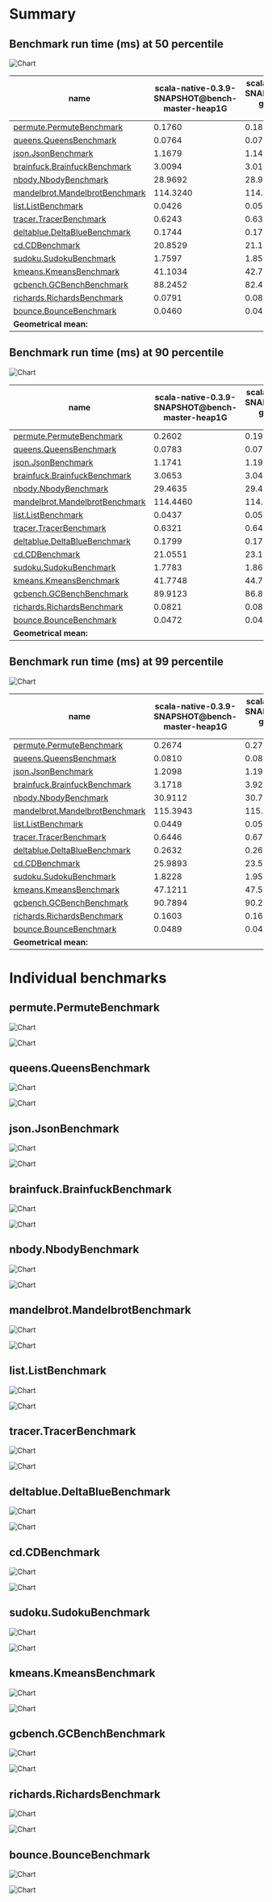 # Summary
## Benchmark run time (ms) at 50 percentile 
![Chart](relative_percentile_50.png)

|name | scala-native-0.3.9-SNAPSHOT@bench-master-heap1G | scala-native-0.3.9-SNAPSHOT@bench-gengc-35-1-heap1G | |
| -- | -- | -- | -- |
|[permute.PermuteBenchmark](#permutepermutebenchmark)|0.1760|0.1879|+6.76%|
|[queens.QueensBenchmark](#queensqueensbenchmark)|0.0764|0.0775|+1.33%|
|[json.JsonBenchmark](#jsonjsonbenchmark)|1.1679|1.1468|__-1.80%__|
|[brainfuck.BrainfuckBenchmark](#brainfuckbrainfuckbenchmark)|3.0094|3.0164|+0.23%|
|[nbody.NbodyBenchmark](#nbodynbodybenchmark)|28.9692|28.9229|__-0.16%__|
|[mandelbrot.MandelbrotBenchmark](#mandelbrotmandelbrotbenchmark)|114.3240|114.4331|+0.10%|
|[list.ListBenchmark](#listlistbenchmark)|0.0426|0.0512|+20.10%|
|[tracer.TracerBenchmark](#tracertracerbenchmark)|0.6243|0.6366|+1.96%|
|[deltablue.DeltaBlueBenchmark](#deltabluedeltabluebenchmark)|0.1744|0.1744|+0.05%|
|[cd.CDBenchmark](#cdcdbenchmark)|20.8529|21.1403|+1.38%|
|[sudoku.SudokuBenchmark](#sudokusudokubenchmark)|1.7597|1.8506|+5.17%|
|[kmeans.KmeansBenchmark](#kmeanskmeansbenchmark)|41.1034|42.7309|+3.96%|
|[gcbench.GCBenchBenchmark](#gcbenchgcbenchbenchmark)|88.2452|82.4241|__-6.60%__|
|[richards.RichardsBenchmark](#richardsrichardsbenchmark)|0.0791|0.0836|+5.61%|
|[bounce.BounceBenchmark](#bouncebouncebenchmark)|0.0460|0.0429|__-6.71%__|
| __Geometrical mean:__|| |+1.92%|
## Benchmark run time (ms) at 90 percentile 
![Chart](relative_percentile_90.png)

|name | scala-native-0.3.9-SNAPSHOT@bench-master-heap1G | scala-native-0.3.9-SNAPSHOT@bench-gengc-35-1-heap1G | |
| -- | -- | -- | -- |
|[permute.PermuteBenchmark](#permutepermutebenchmark)|0.2602|0.1902|__-26.88%__|
|[queens.QueensBenchmark](#queensqueensbenchmark)|0.0783|0.0797|+1.74%|
|[json.JsonBenchmark](#jsonjsonbenchmark)|1.1741|1.1934|+1.64%|
|[brainfuck.BrainfuckBenchmark](#brainfuckbrainfuckbenchmark)|3.0653|3.0450|__-0.66%__|
|[nbody.NbodyBenchmark](#nbodynbodybenchmark)|29.4635|29.4334|__-0.10%__|
|[mandelbrot.MandelbrotBenchmark](#mandelbrotmandelbrotbenchmark)|114.4460|114.5340|+0.08%|
|[list.ListBenchmark](#listlistbenchmark)|0.0437|0.0518|+18.64%|
|[tracer.TracerBenchmark](#tracertracerbenchmark)|0.6321|0.6402|+1.27%|
|[deltablue.DeltaBlueBenchmark](#deltabluedeltabluebenchmark)|0.1799|0.1788|__-0.58%__|
|[cd.CDBenchmark](#cdcdbenchmark)|21.0551|23.1043|+9.73%|
|[sudoku.SudokuBenchmark](#sudokusudokubenchmark)|1.7783|1.8679|+5.04%|
|[kmeans.KmeansBenchmark](#kmeanskmeansbenchmark)|41.7748|44.7293|+7.07%|
|[gcbench.GCBenchBenchmark](#gcbenchgcbenchbenchmark)|89.9123|86.8776|__-3.38%__|
|[richards.RichardsBenchmark](#richardsrichardsbenchmark)|0.0821|0.0858|+4.57%|
|[bounce.BounceBenchmark](#bouncebouncebenchmark)|0.0472|0.0440|__-6.70%__|
| __Geometrical mean:__|| |+0.29%|
## Benchmark run time (ms) at 99 percentile 
![Chart](relative_percentile_99.png)

|name | scala-native-0.3.9-SNAPSHOT@bench-master-heap1G | scala-native-0.3.9-SNAPSHOT@bench-gengc-35-1-heap1G | |
| -- | -- | -- | -- |
|[permute.PermuteBenchmark](#permutepermutebenchmark)|0.2674|0.2701|+1.01%|
|[queens.QueensBenchmark](#queensqueensbenchmark)|0.0810|0.0829|+2.38%|
|[json.JsonBenchmark](#jsonjsonbenchmark)|1.2098|1.1990|__-0.90%__|
|[brainfuck.BrainfuckBenchmark](#brainfuckbrainfuckbenchmark)|3.1718|3.9239|+23.71%|
|[nbody.NbodyBenchmark](#nbodynbodybenchmark)|30.9112|30.7350|__-0.57%__|
|[mandelbrot.MandelbrotBenchmark](#mandelbrotmandelbrotbenchmark)|115.3943|115.5141|+0.10%|
|[list.ListBenchmark](#listlistbenchmark)|0.0449|0.0531|+18.41%|
|[tracer.TracerBenchmark](#tracertracerbenchmark)|0.6446|0.6700|+3.93%|
|[deltablue.DeltaBlueBenchmark](#deltabluedeltabluebenchmark)|0.2632|0.2665|+1.25%|
|[cd.CDBenchmark](#cdcdbenchmark)|25.9893|23.5904|__-9.23%__|
|[sudoku.SudokuBenchmark](#sudokusudokubenchmark)|1.8228|1.9502|+6.99%|
|[kmeans.KmeansBenchmark](#kmeanskmeansbenchmark)|47.1211|47.5513|+0.91%|
|[gcbench.GCBenchBenchmark](#gcbenchgcbenchbenchmark)|90.7894|90.2919|__-0.55%__|
|[richards.RichardsBenchmark](#richardsrichardsbenchmark)|0.1603|0.1685|+5.08%|
|[bounce.BounceBenchmark](#bouncebouncebenchmark)|0.0489|0.0456|__-6.74%__|
| __Geometrical mean:__|| |+2.75%|
# Individual benchmarks
## permute.PermuteBenchmark
![Chart](percentile_permute.PermuteBenchmark.png)

![Chart](example_run_3_permute.PermuteBenchmark.png)

## queens.QueensBenchmark
![Chart](percentile_queens.QueensBenchmark.png)

![Chart](example_run_3_queens.QueensBenchmark.png)

## json.JsonBenchmark
![Chart](percentile_json.JsonBenchmark.png)

![Chart](example_run_3_json.JsonBenchmark.png)

## brainfuck.BrainfuckBenchmark
![Chart](percentile_brainfuck.BrainfuckBenchmark.png)

![Chart](example_run_3_brainfuck.BrainfuckBenchmark.png)

## nbody.NbodyBenchmark
![Chart](percentile_nbody.NbodyBenchmark.png)

![Chart](example_run_3_nbody.NbodyBenchmark.png)

## mandelbrot.MandelbrotBenchmark
![Chart](percentile_mandelbrot.MandelbrotBenchmark.png)

![Chart](example_run_3_mandelbrot.MandelbrotBenchmark.png)

## list.ListBenchmark
![Chart](percentile_list.ListBenchmark.png)

![Chart](example_run_3_list.ListBenchmark.png)

## tracer.TracerBenchmark
![Chart](percentile_tracer.TracerBenchmark.png)

![Chart](example_run_3_tracer.TracerBenchmark.png)

## deltablue.DeltaBlueBenchmark
![Chart](percentile_deltablue.DeltaBlueBenchmark.png)

![Chart](example_run_3_deltablue.DeltaBlueBenchmark.png)

## cd.CDBenchmark
![Chart](percentile_cd.CDBenchmark.png)

![Chart](example_run_3_cd.CDBenchmark.png)

## sudoku.SudokuBenchmark
![Chart](percentile_sudoku.SudokuBenchmark.png)

![Chart](example_run_3_sudoku.SudokuBenchmark.png)

## kmeans.KmeansBenchmark
![Chart](percentile_kmeans.KmeansBenchmark.png)

![Chart](example_run_3_kmeans.KmeansBenchmark.png)

## gcbench.GCBenchBenchmark
![Chart](percentile_gcbench.GCBenchBenchmark.png)

![Chart](example_run_3_gcbench.GCBenchBenchmark.png)

## richards.RichardsBenchmark
![Chart](percentile_richards.RichardsBenchmark.png)

![Chart](example_run_3_richards.RichardsBenchmark.png)

## bounce.BounceBenchmark
![Chart](percentile_bounce.BounceBenchmark.png)

![Chart](example_run_3_bounce.BounceBenchmark.png)


